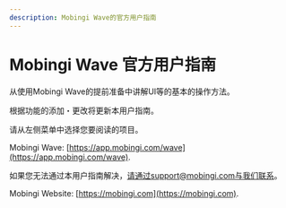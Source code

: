 ```yaml
---
description: Mobingi Wave的官方用户指南
---
```


# Mobingi Wave 官方用户指南

从使用Mobingi Wave的提前准备中讲解UI等的基本的操作方法。

根据功能的添加・更改将更新本用户指南。

请从左侧菜单中选择您要阅读的项目。

Mobingi Wave: [https://app.mobingi.com/wave](https://app.mobingi.com/wave).

如果您无法通过本用户指南解决，请通过support@mobingi.com与我们联系。

Mobingi Website: [https://mobingi.com](https://mobingi.com).

